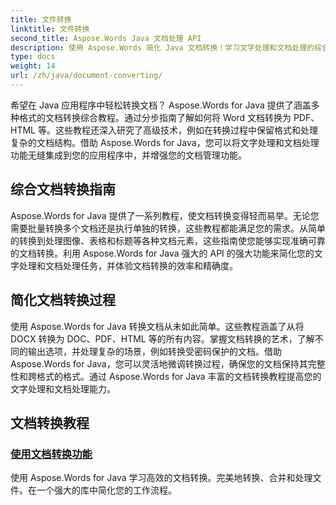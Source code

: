 ```yaml
---
title: 文件转换
linktitle: 文件转换
second_title: Aspose.Words Java 文档处理 API
description: 使用 Aspose.Words 简化 Java 文档转换！学习文字处理和文档处理的综合指南
type: docs
weight: 14
url: /zh/java/document-converting/
---
```


希望在 Java 应用程序中轻松转换文档？ Aspose.Words for Java 提供了涵盖多种格式的文档转换综合教程。通过分步指南了解如何将 Word 文档转换为 PDF、HTML 等。这些教程还深入研究了高级技术，例如在转换过程中保留格式和处理复杂的文档结构。借助 Aspose.Words for Java，您可以将文字处理和文档处理功能无缝集成到您的应用程序中，并增强您的文档管理功能。

## 综合文档转换指南

Aspose.Words for Java 提供了一系列教程，使文档转换变得轻而易举。无论您需要批量转换多个文档还是执行单独的转换，这些教程都能满足您的需求。从简单的转换到处理图像、表格和标题等各种文档元素，这些指南使您能够实现准确可靠的文档转换。利用 Aspose.Words for Java 强大的 API 的强大功能来简化您的文字处理和文档处理任务，并体验文档转换的效率和精确度。

## 简化文档转换过程

使用 Aspose.Words for Java 转换文档从未如此简单。这些教程涵盖了从将 DOCX 转换为 DOC、PDF、HTML 等的所有内容。掌握文档转换的艺术，了解不同的输出选项，并处理复杂的场景，例如转换受密码保护的文档。借助 Aspose.Words for Java，您可以灵活地微调转换过程，确保您的文档保持其完整性和跨格式的格式。通过 Aspose.Words for Java 丰富的文档转换教程提高您的文字处理和文档处理能力。

## 文档转换教程

### [使用文档转换功能](./using-document-converting/)
使用 Aspose.Words for Java 学习高效的文档转换。完美地转换、合并和处理文件。在一个强大的库中简化您的工作流程。